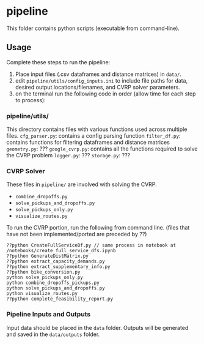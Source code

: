 # pipeline

This folder contains python scripts (executable from command-line).

## Usage
Complete these steps to run the pipeline:
1. Place input files (.csv dataframes and distance matrices) in `data/`.
2. edit `pipeline/utils/config_inputs.ini` to include file paths for data, desired output locations/filenames, and CVRP solver parameters.
3. on the terminal run the following code in order (allow time for each step to process):

### pipeline/utils/
This directory contains files with various functions used across multiple files.
`cfg_parser.py`: contains a config parsing function
`filter_df.py`: contains functions for filtering dataframes and distance matrices
`geometry.py`: ???
`google_cvrp.py`: contains all the functions required to solve the CVRP problem
`logger.py`: ???
`storage.py`: ???

### CVRP Solver
These files in `pipeline/` are involved with solving the CVRP.
- `combine_dropoffs.py`
- `solve_pickups_and_dropoffs.py`
- `solve_pickups_only.py`
- `visualize_routes.py`

To run the CVRP portion, run the following from command line.
(files that have not been implemented/ported are preceded by ??)
```
??python CreateFullServiceDf.py // same process in notebook at /notebooks/create_full_service_dfs.ipynb
??python GenerateDistMatrix.py
??python extract_capacity_demands.py  
??python extract_supplementary_info.py
??python bike_conversion.py  
python solve_pickups_only.py
python combine_dropoffs_pickups.py
python solve_pickups_and_dropoffs.py
python visualize_routes.py   
??python complete_feasibility_report.py
```

### Pipeline Inputs and Outputs
Input data should be placed in the `data` folder.
Outputs will be generated and saved in the `data/outputs` folder.
